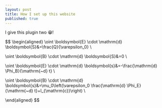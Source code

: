```yaml
---
layout: post
title: How I set up this website
published: true
---
```


I give this plugin two :grin:!

$$
\begin{aligned}
\oint \boldsymbol{E} \cdot \mathrm{d} \boldsymbol{S}&=\frac{Q}{\varepsilon_0} \\


\oint \boldsymbol{B} \cdot \mathrm{d} \boldsymbol{S}&=0 \\


\oint \boldsymbol{E} \cdot \mathrm{d} \boldsymbol{s}&=-\frac{\mathrm{d} \Phi_B}{\mathrm{~d} t} \\


\oint \boldsymbol{B} \cdot \mathrm{d} \boldsymbol{s}&=\mu_0\left(\varepsilon_0 \frac{\mathrm{d} \Phi_E}{\mathrm{~d} t}+I_{\mathrm{c}}\right) \\

\end{aligned}
$$